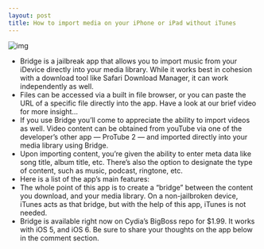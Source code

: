 ```yaml
---
layout: post
title: How to import media on your iPhone or iPad without iTunes
---
```

![img](http://media.idownloadblog.com/wp-content/uploads/2012/10/Bridge.png)
* Bridge is a jailbreak app that allows you to import music from your iDevice directly into your media library. While it works best in cohesion with a download tool like Safari Download Manager, it can work independently as well.
* Files can be accessed via a built in file browser, or you can paste the URL of a specific file directly into the app. Have a look at our brief video for more insight…
* If you use Bridge you’ll come to appreciate the ability to import videos as well. Video content can be obtained from youTube via one of the developer’s other app — ProTube 2 — and imported directly into your media library using Bridge.
* Upon importing content, you’re given the ability to enter meta data like song title, album title, etc. There’s also the option to designate the type of content, such as music, podcast, ringtone, etc.
* Here is a list of the app’s main features:
* The whole point of this app is to create a “bridge” between the content you download, and your media library. On a non-jailbroken device, iTunes acts as that bridge, but with the help of this app, iTunes is not needed.
* Bridge is available right now on Cydia’s BigBoss repo for $1.99. It works with iOS 5, and iOS 6. Be sure to share your thoughts on the app below in the comment section.

